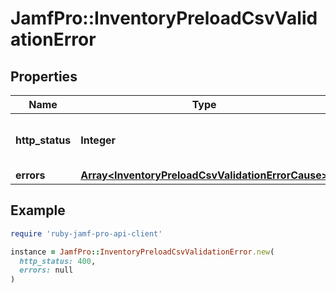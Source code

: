 # JamfPro::InventoryPreloadCsvValidationError

## Properties

| Name | Type | Description | Notes |
| ---- | ---- | ----------- | ----- |
| **http_status** | **Integer** | HTTP status of the response | [optional] |
| **errors** | [**Array&lt;InventoryPreloadCsvValidationErrorCause&gt;**](InventoryPreloadCsvValidationErrorCause.md) |  | [optional] |

## Example

```ruby
require 'ruby-jamf-pro-api-client'

instance = JamfPro::InventoryPreloadCsvValidationError.new(
  http_status: 400,
  errors: null
)
```

